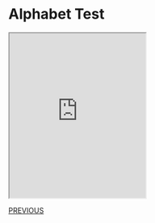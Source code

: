  <h1> Alphabet Test </h1>
 <iframe src="https://h5p.org/h5p/embed/1084486" width="270" height="325" frameborder="5" allow="geolocation *; microphone *; camera *; midi *; encrypted-media *"></iframe><script src="https://h5p.org/sites/all/modules/h5p/library/js/h5p-resizer.js" charset="UTF-8"></script>

<p> <a style="float:left;" href="https://jameslock98.github.io/SML5202-2020-Final-JamesLock/page2.html" class="btn2"> PREVIOUS </a> </p>
<div style="clear:both;"> </div>
